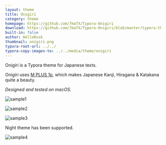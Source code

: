 ```yaml
---
layout: theme
title: Onigiri
category: theme
homepage: https://github.com/7ma7X/Typora-Onigiri
download: https://github.com/7ma7X/Typora-Onigiri/blob/master/typora-theme-onigiri.zip?raw=true
built-in: false
author: HelloRusk
thumbnail: onigiri.png
typora-root-url: ../../
typora-copy-images-to: ../../media/theme/onigiri
---
```


Onigiri is a Typora theme for Japanese texts.

Onigiri uses [M PLUS 1p](https://fonts.google.com/specimen/M+PLUS+1p), which makes Japanese Kanji, Hiragana & Katakana quite a beauty.

*Designed and tested on macOS.*

![sample1](/media/theme/onigiri/sample1.png)

![sample2](/media/theme/onigiri/sample2.png)

![sample3](/media/theme/onigiri/sample3.png)

Night theme has been supported.

![sample4](/media/theme/onigiri/sample4.png)